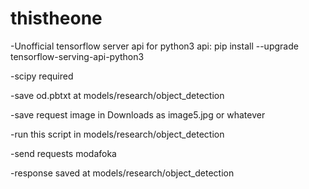 # thistheone
-Unofficial tensorflow server api for python3 api:
  pip install --upgrade tensorflow-serving-api-python3

-scipy required

-save od.pbtxt at models/research/object_detection

-save request image in Downloads as image5.jpg or whatever

-run this script in models/research/object_detection

-send requests modafoka

-response saved at models/research/object_detection





